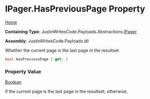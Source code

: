 # IPager\.HasPreviousPage Property

[Home](../../../../README.md)

**Containing Type**: JustinWritesCode\.Payloads\.Abstractions\.[IPager](../README.md)

**Assembly**: JustinWritesCode\.Payloads\.dll

  
Whether the current page is the last page in the resultset

```csharp
bool HasPreviousPage { get; }
```

### Property Value

[Boolean](https://docs.microsoft.com/en-us/dotnet/api/system.boolean)

 if the current page is the last page in the resultset; otherwise, 
